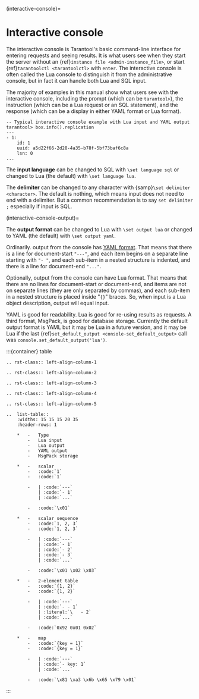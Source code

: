 (interactive-console)=

# Interactive console

The interactive console is Tarantool's basic command-line interface for entering requests
and seeing results.
It is what users see when they start the server
without an {ref}`instance file <admin-instance_file>`,
or start {ref}`tarantoolctl <tarantoolctl>` with `enter`.
The interactive console is often called the Lua console to distinguish it from the administrative console,
but in fact it can handle both Lua and SQL input.

The majority of examples in this manual show what users see with the
interactive console, including the prompt (which can be `tarantool>`),
the instruction (which can be a Lua request or an SQL statement),
and the response (which can be a display in either YAML format or Lua format).

```none
-- Typical interactive console example with Lua input and YAML output
tarantool> box.info().replication
---
- 1:
    id: 1
    uuid: a5d22f66-2d28-4a35-b78f-5bf73baf6c8a
    lsn: 0
...
```

The **input language** can be changed to SQL with `\set language sql`
or changed to Lua (the default) with `\set language lua`.

The **delimiter** can be changed to any character with {samp}`\set delimiter <character>`.
The default is nothing, which means input does not need to end with a delimiter.
But a common recommendation is to say `set delimiter ;` especially if input is SQL.

(interactive-console-output)=

The **output format** can be changed to Lua with `\set output lua`
or changed to YAML (the default) with `\set output yaml`.

Ordinarily. output from the console has [YAML format](http://yaml.org/spec).
That means that there is a line for document-start `"---"`,
and each item begins on a separate line starting with `"- "`,
and each sub-item in a nested structure is indented,
and there is a line for document-end `"..."`.

Optionally, output from the console can have Lua format.
That means that there are no lines for document-start or document-end,
and items are not on separate lines (they are only separated by commas),
and each sub-item in a nested structure is placed inside "`{}`" braces.
So, when input is a Lua object description, output will equal input.

YAML is good for readability.
Lua is good for re-using results as requests.
A third format, MsgPack, is good for database storage.
Currently the default output format is YAML but it may be Lua in a future version,
and it may be Lua if
the last {ref}`set_default_output <console-set_default_output>`
call was `console.set_default_output('lua')`.

:::{container} table
```{eval-rst}
.. rst-class:: left-align-column-1
```

```{eval-rst}
.. rst-class:: left-align-column-2
```

```{eval-rst}
.. rst-class:: left-align-column-3
```

```{eval-rst}
.. rst-class:: left-align-column-4
```

```{eval-rst}
.. rst-class:: left-align-column-5
```

```{eval-rst}
..  list-table::
    :widths: 15 15 15 20 35
    :header-rows: 1

    *   -   Type
        -   Lua input
        -   Lua output
        -   YAML output
        -   MsgPack storage

    *   -   scalar
        -   :code:`1`
        -   :code:`1`

        -   | :code:`---`
            | :code:`- 1`
            | :code:`...`

        -   :code:`\x01`

    *   -   scalar sequence
        -   :code:`1, 2, 3`
        -   :code:`1, 2, 3`

        -   | :code:`---`
            | :code:`- 1`
            | :code:`- 2`
            | :code:`- 3`
            | :code:`...`

        -   :code:`\x01 \x02 \x03`

    *   -   2-element table
        -   :code:`{1, 2}`
        -   :code:`{1, 2}`

        -   | :code:`---`
            | :code:`- - 1`
            | :literal:`\   - 2`
            | :code:`...`

        -   :code:`0x92 0x01 0x02`

    *   -   map
        -   :code:`{key = 1}`
        -   :code:`{key = 1}`

        -   | :code:`---`
            | :code:`- key: 1`
            | :code:`...`

        -   :code:`\x81 \xa3 \x6b \x65 \x79 \x01`
```
:::
